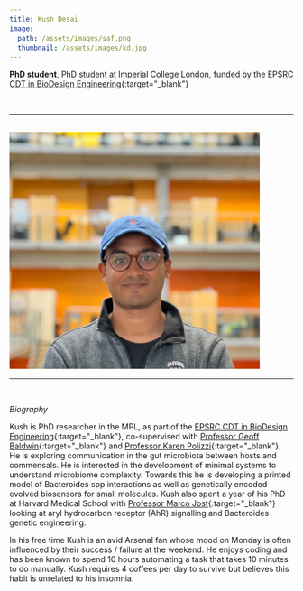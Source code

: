 ```yaml
---
title: Kush Desai
image: 
  path: /assets/images/saf.png 
  thumbnail: /assets/images/kd.jpg
---
```


**PhD student**, PhD student at Imperial College London, funded by the [EPSRC CDT in BioDesign Engineering](https://www.imperial.ac.uk/synthetic-biology/cdt-biodesign-engineering/){:target="_blank"}

<br>

***

<br>


<img src ="/assets/images/kd.jpg" width="444" heigth="444">


<br>

***

<br>


*Biography*

Kush is PhD researcher in the MPL, as part of the [EPSRC CDT in BioDesign Engineering](https://www.imperial.ac.uk/synthetic-biology/cdt-biodesign-engineering/){:target="_blank"}, co-supervised with [Professor Geoff Baldwin](https://www.imperial.ac.uk/people/g.baldwin){:target="_blank"} and [Professor Karen Polizzi](https://sites.google.com/site/polizzilab/home){:target="_blank"}. He is exploring communication in the gut microbiota between hosts and commensals. He is interested in the development of minimal systems to understand microbiome complexity. Towards this he is developing a printed model of Bacteroides spp interactions as well as genetically encoded evolved biosensors for small molecules. Kush also spent a year of his PhD at Harvard Medical School with [Professor Marco Jost](https://www.jostlab.org/){:target="_blank"} looking at aryl hydrocarbon receptor (AhR) signalling and Bacteroides genetic engineering.
 
In his free time Kush is an avid Arsenal fan whose mood on Monday is often influenced by their success / failure at the weekend. He enjoys coding and has been known to spend 10 hours automating a task that takes 10 minutes to do manually. Kush requires 4 coffees per day to survive but believes this habit is unrelated to his insomnia.


